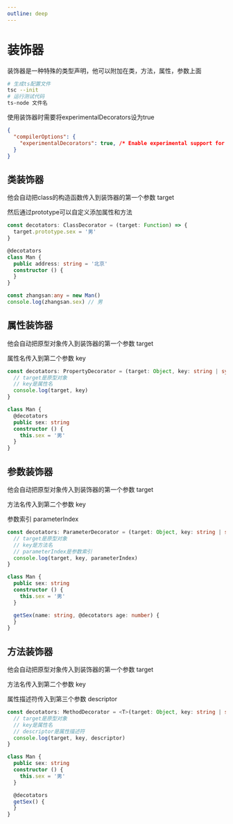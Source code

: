 ```yaml
---
outline: deep
---
```


# 装饰器
装饰器是一种特殊的类型声明，他可以附加在类，方法，属性，参数上面

```bash
# 生成ts配置文件
tsc --init
# 运行测试代码
ts-node 文件名
```
使用装饰器时需要将experimentalDecorators设为true
```json
{
  "compilerOptions": {
    "experimentalDecorators": true, /* Enable experimental support for legacy experimental decorators. */
  }
}

```

## 类装饰器
他会自动把class的构造函数传入到装饰器的第一个参数 target

然后通过prototype可以自定义添加属性和方法

```ts
const decotators: ClassDecorator = (target: Function) => {
  target.prototype.sex = '男'
}

@decotators
class Man {
  public address: string = '北京'
  constructor () {
  }
}

const zhangsan:any = new Man()
console.log(zhangsan.sex) // 男
```

## 属性装饰器
他会自动把原型对象传入到装饰器的第一个参数 target

属性名传入到第二个参数 key

```ts
const decotators: PropertyDecorator = (target: Object, key: string | symbol) => {
  // target是原型对象
  // key是属性名
  console.log(target, key)
}

class Man {
  @decotators
  public sex: string
  constructor () {
    this.sex = '男'
  }
}
```

## 参数装饰器
他会自动把原型对象传入到装饰器的第一个参数 target

方法名传入到第二个参数 key

参数索引 parameterIndex

```ts
const decotators: ParameterDecorator = (target: Object, key: string | symbol | undefined, parameterIndex: number) => {
  // target是原型对象
  // key是方法名
  // parameterIndex是参数索引
  console.log(target, key, parameterIndex)
}

class Man {
  public sex: string
  constructor () {
    this.sex = '男'
  }

  getSex(name: string, @decotators age: number) {
  }
}
```

## 方法装饰器
他会自动把原型对象传入到装饰器的第一个参数 target

方法名传入到第二个参数 key

属性描述符传入到第三个参数 descriptor
```ts
const decotators: MethodDecorator = <T>(target: Object, key: string | symbol, descriptor: TypedPropertyDescriptor<T>) => {
  // target是原型对象
  // key是属性名
  // descriptor是属性描述符
  console.log(target, key, descriptor)
}

class Man {
  public sex: string
  constructor () {
    this.sex = '男'
  }

  @decotators
  getSex() {
  }
}
```